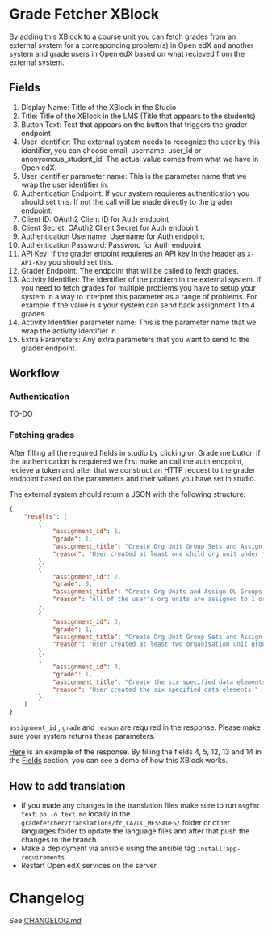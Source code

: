 # Grade Fetcher XBlock

By adding this XBlock to a course unit you can fetch grades from an external system for a corresponding problem(s) in Open edX and another system and grade users in Open edX based on what recieved from the external system.

## Fields
1. Display Name: Title of the XBlock in the Studio
2. Title: Title of the XBlock in the LMS (Title that appears to the students)
3. Button Text: Text that appears on the button that triggers the grader endpoint
4. User Identifier: The external system needs to recognize the user by this identifier, you can choose email, username, user_id or anonyomous_student_id. The actual value comes from what we have in Open edX.
5. User identifier parameter name: This is the parameter name that we wrap the user identifier in.
6. Authentication Endpoint: If your system requieres authentication you should set this. If not the call will be made directly to the grader endpoint.
7. Client ID: OAuth2 Client ID for Auth endpoint
8. Client Secret: OAuth2 Client Secret for Auth endpoint
9. Authentication Username: Username for Auth endpoint
10. Authentication Password: Password for Auth endpoint
11. API Key: If the grader enpoint requieres an API key in the header as `X-API-Key` you should set this.
12. Grader Endpoint: The endpoint that will be called to fetch grades.
13. Activity Identifier: The identifier of the problem in the external system. If you need to fetch grades for multiple problems you have to setup your system in a way to interpret this parameter as a range of problems. For example if the value is `4` your system can send back assignment 1 to 4 grades
14. Activity Identifier parameter name: This is the parameter name that we wrap the activity identifier in.
15. Extra Parameters: Any extra parameters that you want to send to the grader endpoint.

## Workflow

### Authentication
TO-DO

### Fetching grades

After filling all the required fields in studio by clicking on Grade me button if the authentication is requiered we first make an call the auth endpoint, recieve a token and after that we construct an HTTP request to the grader endpoint based on the parameters and their values you have set in studio.

The external system should return a JSON with the following structure:

```json
{
    "results": [
        {
            "assignment_id": 1,
            "grade": 1,
            "assignment_title": "Create Org Unit Group Sets and Assign OU Groups to them.",
            "reason": "User created at least one child org unit under their root."
        },
        {
            "assignment_id": 2,
            "grade": 0,
            "assignment_title": "Create Org Units and Assign OU Groups to them.",
            "reason": "All of the user's org units are assigned to 1 or more of their org unit groups."
        },
        {
            "assignment_id": 3,
            "grade": 1,
            "assignment_title": "Create Org Unit Group Sets and Assign OU Groups to them.",
            "reason": "User Created at least two organisation unit group sets and they have 2 or more (>= 2) Org Unit Groups Assigned."
        },
        {
            "assignment_id": 4,
            "grade": 1,
            "assignment_title": "Create the six specified data elements.",
            "reason": "User created the six specified data elements."
        }
    ]
}
```

`assignment_id` , `grade` and `reason` are required in the response. Please make sure your system returns these parameters.

[Here](https://48oj7cnxk4.execute-api.us-east-1.amazonaws.com/default/external-grading-system?unit_id=4) is an example of the response. By filling the fields 4, 5, 12, 13 and 14 in the [Fields](#Fields) section, you can see a demo of how this XBlock works.


## How to add translation

- If you made any changes in the translation files make sure to run `msgfmt text.po -o text.mo` locally in the `gradefetcher/translations/fr_CA/LC_MESSAGES/` folder or other languages folder to update the language files and after that push the changes to the branch.
- Make a deployment via ansible using the ansible tag `install:app-requirements`.
- Restart Open edX services on the server.

# Changelog

See [CHANGELOG.md](CHANGELOG.md)
